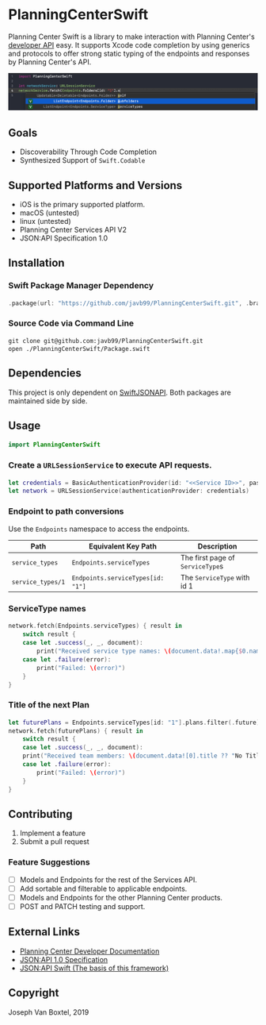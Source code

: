 # PlanningCenterSwift

Planning Center Swift is a library to make interaction with Planning Center's [developer API](https://developer.planning.center/docs/#/introduction) easy. It supports Xcode code completion by using generics and protocols to offer strong static typing of the endpoints and responses by Planning Center's API.

![Code completion is supported for endpoint completion](Documentation/endpointCodeCompletion.png)

## Goals
- Discoverability Through Code Completion
- Synthesized Support of `Swift.Codable`

## Supported Platforms and Versions

- iOS is the primary supported platform.
- macOS (untested)
- linux (untested)
- Planning Center Services API V2
- JSON:API Specification 1.0

## Installation

### Swift Package Manager Dependency
```swift
.package(url: "https://github.com/javb99/PlanningCenterSwift.git", .branch("master"))
```
### Source Code via Command Line
    git clone git@github.com:javb99/PlanningCenterSwift.git
    open ./PlanningCenterSwift/Package.swift
    
## Dependencies
This project is only dependent on [SwiftJSONAPI](https://github.com/javb99/SwiftJSONAPI). Both packages are maintained side by side.

## Usage
```swift
import PlanningCenterSwift
```

### Create a `URLSessionService` to execute API requests.
```swift
let credentials = BasicAuthenticationProvider(id: "<<Service ID>>", password: "<<Service Secret>>")
let network = URLSessionService(authenticationProvider: credentials)
```

### Endpoint to path conversions

Use the `Endpoints` namespace to access the endpoints.

| Path | Equivalent Key Path | Description |
| ----- | ----------------------- | -------------- |
| `service_types` | `Endpoints.serviceTypes` | The first page of `ServiceType`s |
| `service_types/1` | `Endpoints.serviceTypes[id: "1"]` | The `ServiceType` with id 1 |

### ServiceType names
```swift
network.fetch(Endpoints.serviceTypes) { result in
    switch result {
    case let .success(_, _, document):
        print("Received service type names: \(document.data!.map{$0.name})")
    case let .failure(error):
        print("Failed: \(error)")
    }
}
```
### Title of the next Plan
```swift
let futurePlans = Endpoints.serviceTypes[id: "1"].plans.filter(.future)
network.fetch(futurePlans) { result in
    switch result {
    case let .success(_, _, document):
    print("Received team members: \(document.data![0].title ?? "No Title")")
    case let .failure(error):
        print("Failed: \(error)")
    }
}
```

## Contributing
1. Implement a feature
2. Submit a pull request

### Feature Suggestions
- [ ] Models and Endpoints for the rest of the Services API.
- [ ] Add sortable and filterable to applicable endpoints.
- [ ] Models and Endpoints for the other Planning Center products.
- [ ] POST and PATCH testing and support.

## External Links
- [Planning Center Developer Documentation](https://developer.planning.center)
- [JSON:API 1.0 Specification](https://jsonapi.org)
- [JSON:API Swift (The basis of this framework)](https://github.com/javb99/SwiftJSONAPI)

## Copyright
Joseph Van Boxtel, 2019
